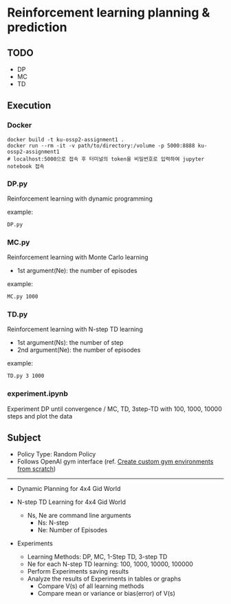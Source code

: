 # Reinforcement learning planning & prediction

## TODO
- DP 
- MC
- TD

## Execution
### Docker
```
docker build -t ku-ossp2-assignment1 .
docker run --rm -it -v path/to/directory:/volume -p 5000:8888 ku-ossp2-assignment1
# localhost:5000으로 접속 후 터미널의 token을 비밀번호로 입력하여 jupyter notebook 접속
```

### DP\.py
Reinforcement learning with dynamic programming

example:
```bash
DP.py
```

### MC\.py
Reinforcement learning with Monte Carlo learning

- 1st argument(Ne): the number of episodes

example:
```bash
MC.py 1000
```

### TD\.py
Reinforcement learning with N-step TD learning

- 1st argument(Ns): the number of step
- 2nd argument(Ne): the number of episodes

example:
```bash
TD.py 3 1000
```

### experiment\.ipynb
Experiment DP until convergence / MC, TD, 3step-TD with 100, 1000, 10000 steps and plot the data


## Subject
- Policy Type: Random Policy
- Follows OpenAI gym interface (ref. [Create custom gym environments from scratch](https://towardsdatascience.com/creating-a-custom-openai-gym-environment-for-stock-trading-be532be3910e))

---

- Dynamic Planning for 4x4 Gid World
- N-step TD Learning for 4x4 Gid World
    - Ns, Ne are command line arguments
        - Ns: N-step
        - Ne: Number of Episodes
    
- Experiments
    - Learning Methods: DP, MC, 1-Step TD, 3-step TD
    - Ne for each N-step TD learning: 100, 1000, 10000, 100000
    -  Perform Experiments saving results
    -  Analyze the results of Experiments in tables or graphs
        - Compare V(s) of all learning methods
        - Compare mean or variance or bias(error) of V(s)